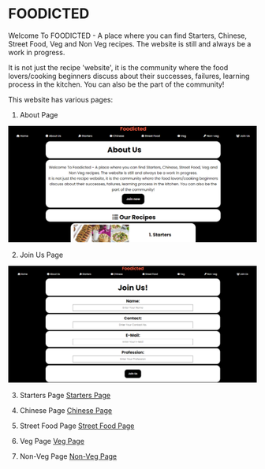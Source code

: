 # FOODICTED
Welcome To FOODICTED - A place where you can find Starters, Chinese, Street Food, Veg and Non Veg recipes. The website is still and always be a work in progress.

It is not just the recipe 'website', it is the community where the food lovers/cooking beginners discuss about their successes, failures, learning process in the kitchen. You can also be the part of the community!

This website has various pages:

1. About Page

![About Page](../images/readme/About%20Us%20Page.png)

2. Join Us Page

![Join Us Page](../images/readme/Join%20Us.png)

3. Starters Page [Starters Page](starters.html)

4. Chinese Page [Chinese Page](chinese.html)

5. Street Food Page [Street Food Page](street-food.html)

6. Veg Page [Veg Page](veg.html)

7. Non-Veg Page [Non-Veg Page](Non%20veg.html)


